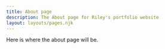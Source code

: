 ```yaml
---
title: About page
description: The About page for Riley's portfolio website
layout: layouts/pages.njk
---
```


Here is where the about page will be.